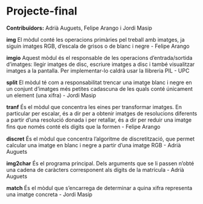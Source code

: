 Projecte-final
==============

**Contribuïdors:** Adrià Auguets, Felipe Arango i Jordi Masip

**img** El mòdul conté les operacions primàries pel treball amb imatges, ja siguin imatges RGB, d’escala de grisos o de blanc i negre -	Felipe Arango

**imgio**	Aquest mòdul és el responsable de les operacions d’entrada/sortida d’imatges: llegir imatges de disc, escriure imatges a disc i també visualitzar imatges a la pantalla. Per implementar-lo caldrà usar la llibreria PIL - UPC

**split**	 El mòdul té com a responsabilitat trencar una imatge blanc i negre en un conjunt d’imatges més petites cadascuna de les quals conté únicament un element (una xifra) -	Jordi Masip

**tranf** És el mòdul que concentra les eines per transformar imatges. En particular per escalar, és a dir per a obtenir imatges de resolucions diferents a partir d’una resolució donada i per retallar, és a dir per reduir una imatge ﬁns que només conté els dígits que la formen -	Felipe Arango

**discret** És el mòdul que concentra l’algoritme de discretització, que permet calcular una imatge en blanc i negre a partir d’una imatge RGB - Adrià Auguets

**img2char**  És el programa principal. Dels arguments que se li passen n’obté una cadena de caràcters corresponent als dígits de la matrícula - Adrià Auguets

**match** És el mòdul que s’encarrega de determinar a quina xifra representa una imatge concreta - Jordi Masip